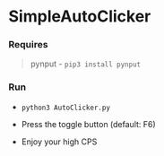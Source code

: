 # SimpleAutoClicker

### Requires 
> pynput - `pip3 install pynput` 

### Run
- `python3 AutoClicker.py`
 
- Press the toggle button (default: F6)
 
- Enjoy your high CPS

